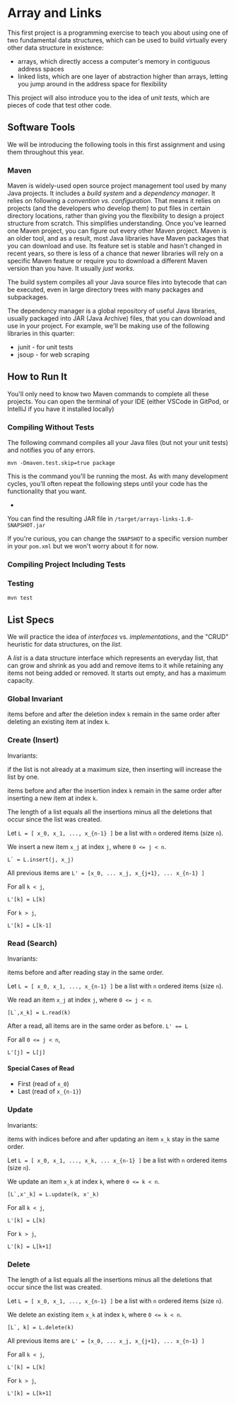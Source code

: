 # Array and Links

This first project is a programming
exercise to teach you about using one of
two fundamental data structures, which can
be used to build virtually every other
data structure in existence:

* arrays, which directly access a computer's memory in contiguous address spaces
* linked lists, which are one layer of abstraction higher than arrays, letting you jump around in the address space for  flexibility 

This project will also introduce you to the
idea of *unit tests*, which are pieces of
code that test other code.

## Software Tools

We will be introducing the following tools
in this first assignment and using them
throughout this year.

### Maven

Maven is widely-used open source 
project management
tool used by many Java projects.
It includes a *build system* and a
*dependency manager*. It relies on
following a *convention vs. configuration*.
That means it relies on projects (and the
developers who develop them) to put
files in certain directory locations,
rather than giving you the flexibility to
design a project structure from scratch.
This simplifies understanding.
Once you've learned one Maven project,
you can figure out every other Maven project.
Maven is an older tool, and as a result,
most Java libraries have Maven packages
that you can download and use. Its feature
set is stable and hasn't changed in recent
years, so there is less of a chance that
newer libraries will rely on a specific
Maven feature or require you to download
a different Maven version than you have.
It usually *just works*.

The build system
compiles all your Java source files into
bytecode that can be executed, even in
large directory trees with many packages
and subpackages.

The dependency manager is a global
repository of useful Java libraries,
usually packaged into JAR (Java Archive)
files, that you can download and use in
your project. For example, we'll be making
use of the following libraries in this
quarter:

* junit - for unit tests
* jsoup - for web scraping

## How to Run It

You'll only need to know two Maven
commands to complete all these projects.
You can open the terminal of your IDE
(either VSCode in GitPod, or IntelliJ
if you have it installed locally)

### Compiling Without Tests

The following command compiles all your
Java files (but not your unit tests) and notifies you of any
errors.
```
mvn -Dmaven.test.skip=true package
```

This is the command you'll be running the
most. As with many development cycles,
you'll often repeat the following
steps until your code has the
functionality that you want.

* 

You can find the resulting JAR file
in
`/target/arrays-links-1.0-SNAPSHOT.jar`

If you're curious, you can change the
`SNAPSHOT` to a specific version
number in your `pom.xml` but we won't
worry about it for now.

### Compiling Project Including Tests
### Testing

```
mvn test
```

## List Specs

We will practice the idea of *interfaces* vs.
*implementations*, and the "CRUD" heuristic
for data structures, on the *list*.

A *list* is a data structure interface
which represents an everyday list,
that can grow and shrink as you add and
remove items to it while retaining any
items not being added or removed.
It starts out empty, and has a maximum
capacity.

### Global Invariant

items before and after the deletion index `k`
remain in the same order after deleting
an existing item at index `k`.

### Create (Insert)

Invariants:

if the list is not already at a maximum
size, then inserting will increase
the list by one.

items before and after the insertion index `k`
remain in the same order after inserting
a new item at index `k`.

The length of a list equals all the
insertions minus all the deletions
that occur since the list was created.

Let `L = [ x_0, x_1, ..., x_{n-1} ]`
be a list with `n` ordered items
(size `n`).

We insert a new item `x_j` at index `j`,
where `0 <= j < n`.

```
L` = L.insert(j, x_j)
```

All previous items are 
`L' = [x_0, ... x_j, x_{j+1}, ... x_{n-1} ]`

For all `k < j`,

```
L'[k] = L[k]
```

For `k > j`,

```
L'[k] = L[k-1]
```

### Read (Search)

Invariants:

items before and after reading stay
in the same order.


Let `L = [ x_0, x_1, ..., x_{n-1} ]`
be a list with `n` ordered items
(size `n`).

We read an item `x_j` at index `j`,
where `0 <= j < n`.

```
[L`,x_k] = L.read(k)
```

After a read, all items are in the same
order as before.
`L' == L`

For all `0 <= j < n`,

```
L'[j] = L[j]
```

#### Special Cases of Read

* First (read of `x_0`)
* Last (read of `x_{n-1}`)

### Update

Invariants:

items with indices before and after
updating an item `x_k` stay in the same order.

Let `L = [ x_0, x_1, ..., x_k, ... x_{n-1} ]`
be a list with `n` ordered items
(size `n`).

We update an item `x_k` at index `k`,
where `0 <= k < n`.

```
[L`,x'_k] = L.update(k, x'_k)
```

For all `k < j`,

```
L'[k] = L[k]
```

For `k > j`,

```
L'[k] = L[k+1]
```

### Delete

The length of a list equals all the
insertions minus all the deletions
that occur since the list was created.

Let `L = [ x_0, x_1, ..., x_{n-1} ]`
be a list with `n` ordered items
(size `n`).

We delete an existing item `x_k` at index `k`,
where `0 <= k < n`.

```
[L`, k] = L.delete(k)
```

All previous items are
`L' = [x_0, ... x_j, x_{j+1}, ... x_{n-1} ]`

For all `k < j`,

```
L'[k] = L[k]
```

For `k > j`,

```
L'[k] = L[k+1]
```
